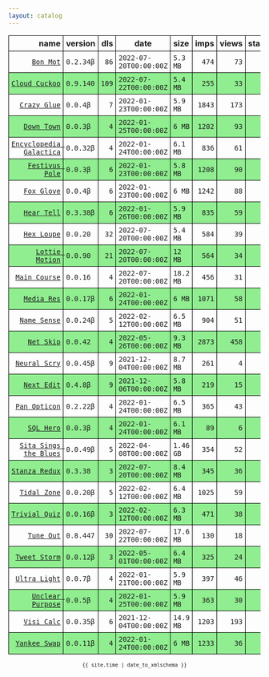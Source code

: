 ```yaml
---
layout: catalog
---
```


<style>
table {
    border-collapse: collapse;
}

td, th {
    border: 1px solid black;
    white-space: nowrap;
}

th, td {
    padding: 5px;
}

tr:nth-child(even) {
    background-color: Lightgreen;
}
</style>

| name | version | dls | date | size | imps | views | stars | issues | category |
| ---: | :------ | --: | ---- | :--- | ---: | ----: | -----:| -----: | :------- |
| [``Bon Mot``](https://Bon-Mot.github.io/App/) | ``0.2.34β`` | `86` | `2022-07-20T00:00:00Z` | `5.3 MB` | `474` | `73` | `1` | `0` |  |
| [``Cloud Cuckoo``](https://Cloud-Cuckoo.github.io/App/) | ``0.9.140`` | `109` | `2022-07-22T00:00:00Z` | `5.4 MB` | `255` | `33` | `1` | `0` |  |
| [``Crazy Glue``](https://Crazy-Glue.github.io/App/) | ``0.0.4β`` | `7` | `2022-01-23T00:00:00Z` | `5.9 MB` | `1843` | `173` | `0` | `0` |  |
| [``Down Town``](https://Down-Town.github.io/App/) | ``0.0.3β`` | `4` | `2022-01-25T00:00:00Z` | `6 MB` | `1202` | `93` | `0` | `0` |  |
| [``Encyclopedia Galactica``](https://Encyclopedia-Galactica.github.io/App/) | ``0.0.32β`` | `4` | `2022-01-24T00:00:00Z` | `6.1 MB` | `836` | `61` | `0` | `0` |  |
| [``Festivus Pole``](https://Festivus-Pole.github.io/App/) | ``0.0.3β`` | `6` | `2022-01-23T00:00:00Z` | `5.8 MB` | `1208` | `90` | `0` | `0` |  |
| [``Fox Glove``](https://Fox-Glove.github.io/App/) | ``0.0.4β`` | `6` | `2022-01-23T00:00:00Z` | `6 MB` | `1242` | `88` | `0` | `0` |  |
| [``Hear Tell``](https://Hear-Tell.github.io/App/) | ``0.3.38β`` | `6` | `2022-01-26T00:00:00Z` | `5.9 MB` | `835` | `59` | `0` | `0` |  |
| [``Hex Loupe``](https://Hex-Loupe.github.io/App/) | ``0.0.20`` | `32` | `2022-07-20T00:00:00Z` | `5.4 MB` | `584` | `39` | `0` | `0` |  |
| [``Lottie Motion``](https://Lottie-Motion.github.io/App/) | ``0.0.90`` | `21` | `2022-07-20T00:00:00Z` | `12 MB` | `564` | `34` | `0` | `0` |  |
| [``Main Course``](https://Main-Course.github.io/App/) | ``0.0.16`` | `4` | `2022-07-20T00:00:00Z` | `18.2 MB` | `456` | `31` | `0` | `0` |  |
| [``Media Res``](https://Media-Res.github.io/App/) | ``0.0.17β`` | `6` | `2022-01-24T00:00:00Z` | `6 MB` | `1071` | `58` | `0` | `0` |  |
| [``Name Sense``](https://Name-Sense.github.io/App/) | ``0.0.24β`` | `5` | `2022-02-12T00:00:00Z` | `6.5 MB` | `904` | `51` | `0` | `0` |  |
| [``Net Skip``](https://Net-Skip.github.io/App/) | ``0.0.42`` | `4` | `2022-05-26T00:00:00Z` | `9.3 MB` | `2873` | `458` | `0` | `0` |  |
| [``Neural Scry``](https://Neural-Scry.github.io/App/) | ``0.0.45β`` | `9` | `2021-12-04T00:00:00Z` | `8.7 MB` | `261` | `4` | `0` | `0` |  |
| [``Next Edit``](https://Next-Edit.github.io/App/) | ``0.4.8β`` | `9` | `2021-12-06T00:00:00Z` | `5.8 MB` | `219` | `15` | `0` | `0` |  |
| [``Pan Opticon``](https://Pan-Opticon.github.io/App/) | ``0.2.22β`` | `4` | `2022-01-24T00:00:00Z` | `6.5 MB` | `365` | `43` | `0` | `0` |  |
| [``SQL Hero``](https://SQL-Hero.github.io/App/) | ``0.0.3β`` | `4` | `2022-01-24T00:00:00Z` | `6.1 MB` | `89` | `6` | `0` | `0` |  |
| [``Sita Sings the Blues``](https://Sita-Sings-the-Blues.github.io/App/) | ``0.0.49β`` | `5` | `2022-04-08T00:00:00Z` | `1.46 GB` | `354` | `52` | `0` | `0` |  |
| [``Stanza Redux``](https://Stanza-Redux.github.io/App/) | ``0.3.38`` | `3` | `2022-07-20T00:00:00Z` | `8.4 MB` | `345` | `36` | `1` | `0` |  |
| [``Tidal Zone``](https://Tidal-Zone.github.io/App/) | ``0.0.20β`` | `5` | `2022-02-12T00:00:00Z` | `6.4 MB` | `1025` | `59` | `0` | `0` |  |
| [``Trivial Quiz``](https://Trivial-Quiz.github.io/App/) | ``0.0.16β`` | `3` | `2022-02-12T00:00:00Z` | `6.3 MB` | `471` | `38` | `0` | `0` |  |
| [``Tune Out``](https://Tune-Out.github.io/App/) | ``0.8.447`` | `30` | `2022-07-22T00:00:00Z` | `17.6 MB` | `130` | `18` | `1` | `0` |  |
| [``Tweet Storm``](https://Tweet-Storm.github.io/App/) | ``0.0.12β`` | `3` | `2022-05-01T00:00:00Z` | `6.4 MB` | `325` | `24` | `0` | `0` |  |
| [``Ultra Light``](https://Ultra-Light.github.io/App/) | ``0.0.7β`` | `4` | `2022-01-21T00:00:00Z` | `5.9 MB` | `397` | `46` | `0` | `0` |  |
| [``Unclear Purpose``](https://Unclear-Purpose.github.io/App/) | ``0.0.5β`` | `4` | `2022-01-25T00:00:00Z` | `5.9 MB` | `363` | `30` | `0` | `0` |  |
| [``Visi Calc``](https://Visi-Calc.github.io/App/) | ``0.0.35β`` | `6` | `2021-12-04T00:00:00Z` | `14.9 MB` | `1203` | `193` | `0` | `0` |  |
| [``Yankee Swap``](https://Yankee-Swap.github.io/App/) | ``0.0.11β`` | `4` | `2022-01-24T00:00:00Z` | `6 MB` | `1233` | `36` | `0` | `0` |  |

<center><small><code>{{ site.time | date_to_xmlschema }}</code></small></center>
